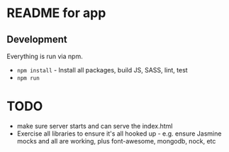 # README for app

## Development

Everything is run via npm.

* `npm install` - Install all packages, build JS, SASS, lint, test
* `npm run `


# TODO

* make sure server starts and can serve the index.html
* Exercise all libraries to ensure it's all hooked up - e.g. ensure Jasmine mocks and all are working, plus font-awesome, mongodb, nock, etc
